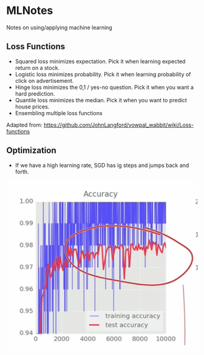 # MLNotes
Notes on using/applying machine learning 


## Loss Functions 
* Squared loss minimizes expectation. Pick it when learning expected return on a stock.
* Logistic loss minimizes probability. Pick it when learning probability of click on advertisement.
* Hinge loss minimizes the 0,1 / yes-no question. Pick it when you want a hard prediction.
* Quantile loss minimizes the median. Pick it when you want to predict house prices.
* Ensembling multiple loss functions

Adapted from: https://github.com/JohnLangford/vowpal_wabbit/wiki/Loss-functions


## Optimization 
* If we have a high learning rate, SGD has ig steps and jumps back and forth. 

![Learning rate too high](https://raw.githubusercontent.com/spartonia/MLNotes/master/static/lrate.png "Spikes in Accuracy: high learning rate")

